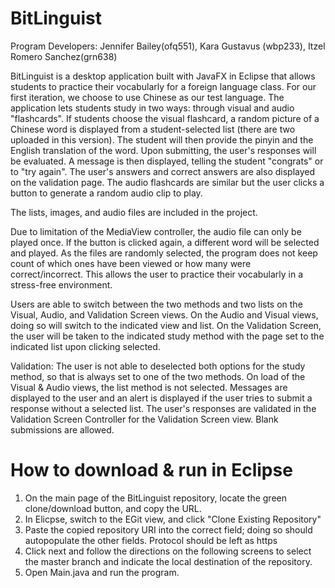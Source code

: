 # BitLinguist

Program Developers: Jennifer Bailey(ofq551), Kara Gustavus (wbp233), Itzel Romero Sanchez(grn638)

BitLinguist is a desktop application built with JavaFX in Eclipse that allows students to practice their vocabularly for a
foreign language class. For our first iteration, we choose to use Chinese as our test language. The application lets students 
study in two ways: through visual and audio "flashcards". If students choose the visual flashcard, a random picture of a Chinese 
word is displayed from a student-selected list (there are two uploaded in this version). The student will then provide the pinyin 
and the English translation of the word. Upon submitting, the user's responses will be evaluated. A message is then displayed, 
telling the student "congrats" or to "try again". The user's answers and correct answers are also displayed on the validation page. 
The audio flashcards are similar but the user clicks a button to generate a random audio clip to play. 

The lists, images, and audio files are included in the project.

Due to limitation of the MediaView controller, the audio file can only be played once. If the button is clicked again, a 
different word will be selected and played. As the files are randomly selected, the program does not keep count of which ones 
have been viewed or how many were correct/incorrect. This allows the user to practice their vocabularly in a stress-free environment.

Users are able to switch between the two methods and two lists on the Visual, Audio, and Validation Screen views. On the 
Audio and Visual views, doing so will switch to the indicated view and list. On the Validation Screen, the user will be taken 
to the indicated study method with the page set to the indicated list upon clicking selected. 

Validation: The user is not able to deselected both options for the study method, so that is always set to one of the two methods. 
On load of the Visual & Audio views, the list method is not selected. Messages are displayed to the user and an alert is displayed 
if the user tries to submit a response without a selected list. The user's responses are validated in the Validation Screen Controller 
for the Validation Screen view. Blank submissions are allowed.

# How to download & run in Eclipse
1. On the main page of the BitLinguist repository, locate the green clone/download button, and copy the URL.
2. In Elicpse, switch to the EGit view, and click "Clone Existing Repository"
3. Paste the copied repository URI into the correct field; doing so should autopopulate the other fields. Protocol should be 
   left as https
4. Click next and follow the directions on the following screens to select the master branch and indicate the local destination of 
   the repository.
5. Open Main.java and run the program.

